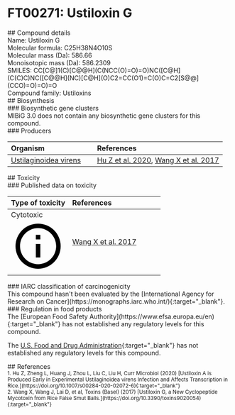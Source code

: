 
# FT00271: Ustiloxin G
<div class="molecule_image" style="float:left">
<img data-smiles= CC[C@@]1(C)OC2=C(O)C=C([S@](=O)CCO)C(=C2)[C@@H](O)[C@H](NC)C(=O)N[C@@H](C(C)C)C(=O)N[C@@H]1C(=O)NCC(=O)O data-smiles-options="{ 'width': 350, 'height': 350 }" />
</div>
## Compound details
<div style="overflow:hidden">
Name: Ustiloxin G<br>
Molecular formula: C25H38N4O10S<br>
Molecular mass (Da): 586.66<br>
Monoisotopic mass (Da): 586.2309<br>
<div class="break_all">
SMILES: CC[C@]1(C)[C@@H](C(NCC(O)=O)=O)NC([C@H](C(C)C)NC([C@@H](NC)[C@H](O)C2=CC(O1)=C(O)C=C2[S@@](CCO)=O)=O)=O<br>
</div>
    Compound family: Ustiloxins<br>
</div>

<div markdown="block" class="section">
## Biosynthesis
<div markdown="block" class="subsection">
### Biosynthetic gene clusters
<div markdown="block" class="indented_block">
MIBiG 3.0 does not contain any biosynthetic gene clusters for this compound.
</div>
</div>

<div markdown="block" class="subsection">
### Producers
<table>
<thead>
<tr>
<th style="text-align: left;" role="columnheader" width="40%" data-sort-default>Organism</th>
<th style="text-align: left;" role="columnheader" width="60%">References</th>
</tr>
</thead>
        <tr>
        <td style="text-align: left;"><a href="https://www.ncbi.nlm.nih.gov/Taxonomy/Browser/wwwtax.cgi?mode=Info&id=1159556" target="_blank">Ustilaginoidea virens</a></td>
        <td style="text-align: left;"><a href="#REF00504">Hu Z et al. 2020</a>, <a href="#REF00500">Wang X et al. 2017</a></td>
        </tr>
</table>
</div>
</div>

<div markdown="block" class="section">
## Toxicity
<div markdown="block" class="subsection">
### Published data on toxicity
<table>
<thead>
<tr>
<th style="text-align: left;" role="columnheader" width="40%" data-sort-default>Type of toxicity</th>
<th style="text-align: left;" role="columnheader" width="60%">References</th>
</tr>
</thead>
<tbody>
<tr>
<td style="text-align: left;">Cytotoxic <span class="twemoji" title="Toxic to cells"><svg xmlns="http://www.w3.org/2000/svg" viewBox="0 0 24 24"><path d="M11 9h2V7h-2m1 13c-4.41 0-8-3.59-8-8s3.59-8 8-8 8 3.59 8 8-3.59 8-8 8m0-18A10 10 0 0 0 2 12a10 10 0 0 0 10 10 10 10 0 0 0 10-10A10 10 0 0 0 12 2m-1 15h2v-6h-2v6Z"></path></svg></span></td>
<td style="text-align: left;"><a href="#REF00500">Wang X et al. 2017</a></td>
</tr>
</tbody>
</table>
</div>

<div markdown="block" class="subsection">
### IARC classification of carcinogenicity
<div markdown="block" class="indented_block">
This compound hasn't been evaluated by the [International Agency for Research on Cancer](https://monographs.iarc.who.int/){:target="_blank"}.<br>
</div>
</div>

<div markdown="block" class="subsection">
### Regulation in food products
<div markdown="block" class="indented_block">
The [European Food Safety Authority](https://www.efsa.europa.eu/en){:target="_blank"} has not established any regulatory levels for this compound. <br>

The [U.S. Food and Drug Administration](https://www.fda.gov/){:target="_blank"} has not established any regulatory levels for this compound. <br>

</div>
</div>

</div>

<div markdown="block" class="section">
## References
<div markdown="block" style="font-size: smaller;">
<span id=REF00504>
1. Hu Z, Zheng L, Huang J, Zhou L, Liu C, Liu H, Curr Microbiol (2020) [Ustiloxin A is Produced Early in Experimental Ustilaginoidea virens Infection and Affects Transcription in Rice.](https://doi.org/10.1007/s00284-020-02072-6){:target="_blank"}<br>
</span>

<span id=REF00500>
2. Wang X, Wang J, Lai D, et al, Toxins (Basel) (2017) [Ustiloxin G, a New Cyclopeptide Mycotoxin from Rice False Smut Balls.](https://doi.org/10.3390/toxins9020054){:target="_blank"}<br>
</span>

</div>
</div>

<script type="text/javascript" src="https://unpkg.com/smiles-drawer@2.0.1/dist/smiles-drawer.min.js"></script>
<script>
    SmiDrawer.apply();
</script>